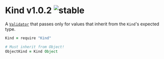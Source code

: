 
# Kind v1.0.2 ![stable](https://img.shields.io/badge/stability-stable-4EBA0F.svg?style=flat)

A [`Validator`](https://github.com/aleclarson/Validator) that passes only for
values that inherit from the `Kind`'s expected type.

```coffee
Kind = require "Kind"

# Must inherit from Object!
ObjectKind = Kind Object
```
